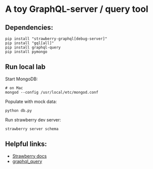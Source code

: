 # A toy GraphQL-server / query tool

## Dependencies:
```commandline
pip install "strawberry-graphql[debug-server]"
pip install "gql[all]"
pip install graphql-query
pip install pymongo
```

## Run local lab
Start MongoDB:
```commandline
# on Mac
mongod --config /usr/local/etc/mongod.conf
```
Populate with mock data:
```commandline
python db.py
```
Run strawberry dev server:
```commandline
strawberry server schema
```

## Helpful links:

* [Strawberry docs](https://strawberry.rocks/docs)
* [graphql_query](https://denisart.github.io/graphql-query/)